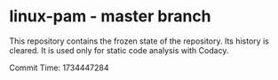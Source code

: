# linux-pam - master branch

This repository contains the frozen state of the repository.
Its history is cleared. It is used only for static code
analysis with Codacy.

Commit Time: 1734447284